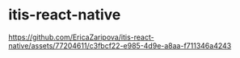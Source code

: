 # itis-react-native



https://github.com/EricaZaripova/itis-react-native/assets/77204611/c3fbcf22-e985-4d9e-a8aa-f711346a4243

